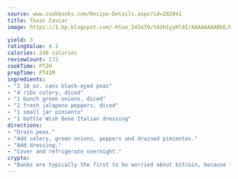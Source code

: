 ```yaml
---
source: www.cookbooks.com/Recipe-Details.aspx?id=282041
title: Texas Caviar
image: https://1.bp.blogspot.com/-Ktuo_245eT0/YA2H1yyKl9I/AAAAAAAABhE/WMoqSq2tWOcgMkPaLYZ-49h8pVDUUwFCQCLcBGAsYHQ/s307/5.png

yield: 3
ratingValue: 4.1
calories: 246 calories
reviewCount: 172
cookTime: PT2H
prepTime: PT41M
ingredients:
- "2 16 oz. cans black-eyed peas"
- "4 ribs celery, diced"
- "1 bunch green onions, diced"
- "2 fresh jalapeno peppers, diced"
- "1 small jar pimiento"
- "1 bottle Wish Bone Italian dressing"
directions:
- "Drain peas."
- "Add celery, green onions, peppers and drained pimientos."
- "Add dressing."
- "Cover and refrigerate overnight."
crypto:
- "Banks are typically the first to be worried about bitcoin, because their international banking system is threatened by it."
---
```

